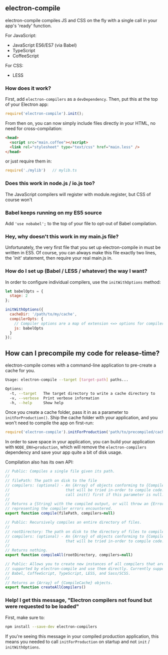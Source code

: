 ## electron-compile

electron-compile compiles JS and CSS on the fly with a single call in your app's 'ready' function.

For JavaScript:

* JavaScript ES6/ES7 (via Babel)
* TypeScript
* CoffeeScript

For CSS:

* LESS

### How does it work?

First, add `electron-compilers` as a `devDependency`. Then, put this at the top of your Electron app:

```js
require('electron-compile').init();
```

From then on, you can now simply include files directly in your HTML, no need for cross-compilation:

```html
<head>
  <script src="main.coffee"></script>
  <link rel="stylesheet" type="text/css" href="main.less" />
</head>
```

or just require them in:

```js
require('./mylib')   // mylib.ts
```

### Does this work in node.js / io.js too?

The JavaScript compilers will register with module.register, but CSS of course won't

### Babel keeps running on my ES5 source

Add `'use nobabel';` to the top of your file to opt-out of Babel compilation.

### Hey, why doesn't this work in my main.js file?

Unfortunately, the very first file that you set up electron-compile in must be written in ES5. Of course, you can always make this file exactly two lines, the 'init' statement, then require your real main.js in.

### How do I set up (Babel / LESS / whatever) the way I want?

In order to configure individual compilers, use the `initWithOptions` method:

```js
let babelOpts = {
  stage: 2
};

initWithOptions({
  cacheDir: '/path/to/my/cache',
  compilerOpts: {
    // Compiler options are a map of extension <=> options for compiler
    js: babelOpts
  }
});
```

## How can I precompile my code for release-time?

electron-compile comes with a command-line application to pre-create a cache for you.

```sh
Usage: electron-compile --target [target-path] paths...

Options:
  -t, --target   The target directory to write a cache directory to
  -v, --verbose  Print verbose information
  -h, --help     Show help
```

Once you create a cache folder, pass it in as a parameter to `initForProduction()`. Ship the cache folder with your application, and you won't need to compile the app on first-run:

```js
require('electron-compile').initForProduction('path/to/precompiled/cache/folder');
```

In order to save space in your application, you can build your application with `NODE_ENV=production`, which will remove the `electron-compilers` dependency and save your app quite a bit of disk usage.

Compilation also has its own API:

```js
// Public: Compiles a single file given its path.
//
// filePath: The path on disk to the file
// compilers: (optional) - An {Array} of objects conforming to {CompileCache}
//                         that will be tried in-order to compile code. You must
//                         call init() first if this parameter is null.
//
// Returns a {String} with the compiled output, or will throw an {Error} 
// representing the compiler errors encountered.
export function compile(filePath, compilers=null)

// Public: Recursively compiles an entire directory of files.
//
// rootDirectory: The path on disk to the directory of files to compile.
// compilers: (optional) - An {Array} of objects conforming to {CompileCache}
//                         that will be tried in-order to compile code.
//
// Returns nothing.
export function compileAll(rootDirectory, compilers=null)

// Public: Allows you to create new instances of all compilers that are 
// supported by electron-compile and use them directly. Currently supports
// Babel, CoffeeScript, TypeScript, LESS, and Sass/SCSS.
//
// Returns an {Array} of {CompileCache} objects.
export function createAllCompilers()
```


### Help! I get this message, "Electron compilers not found but were requested to be loaded"

First, make sure to:

```sh
npm install --save-dev electron-compilers
```

If you're seeing this message in your compiled production application, this means you needed to call `initForProduction` on startup and not `init` / `initWithOptions`.
